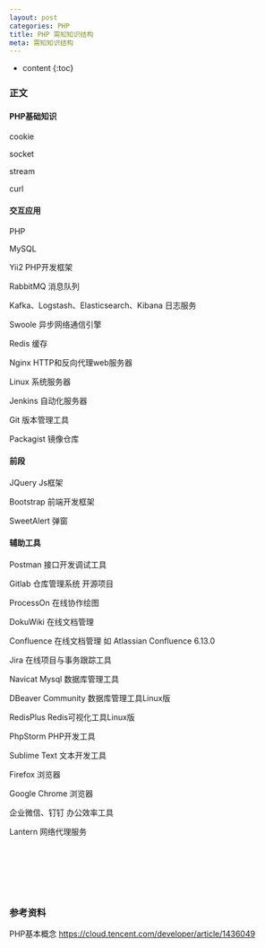 ```yaml
---
layout: post
categories: PHP
title: PHP 需知知识结构
meta: 需知知识结构
---
```

* content
{:toc}

### 正文

#### PHP基础知识

cookie

socket

stream

curl

#### 交互应用

PHP 

MySQL

Yii2                 PHP开发框架

RabbitMQ             消息队列

Kafka、Logstash、Elasticsearch、Kibana        日志服务

Swoole               异步网络通信引擎

Redis                缓存

Nginx                HTTP和反向代理web服务器

Linux                系统服务器

Jenkins              自动化服务器

Git                  版本管理工具

Packagist            镜像仓库

#### 前段

JQuery         Js框架

Bootstrap      前端开发框架

SweetAlert     弹窗

#### 辅助工具

Postman        接口开发调试工具

Gitlab         仓库管理系统 开源项目

ProcessOn      在线协作绘图

DokuWiki       在线文档管理

Confluence     在线文档管理     如 Atlassian Confluence 6.13.0

Jira           在线项目与事务跟踪工具

Navicat Mysql           数据库管理工具

DBeaver Community       数据库管理工具Linux版

RedisPlus               Redis可视化工具Linux版

PhpStorm                PHP开发工具

Sublime Text            文本开发工具

Firefox                 浏览器

Google Chrome           浏览器

企业微信、钉钉             办公效率工具

Lantern                 网络代理服务

<br/><br/><br/><br/><br/>
### 参考资料

PHP基本概念 <https://cloud.tencent.com/developer/article/1436049>



